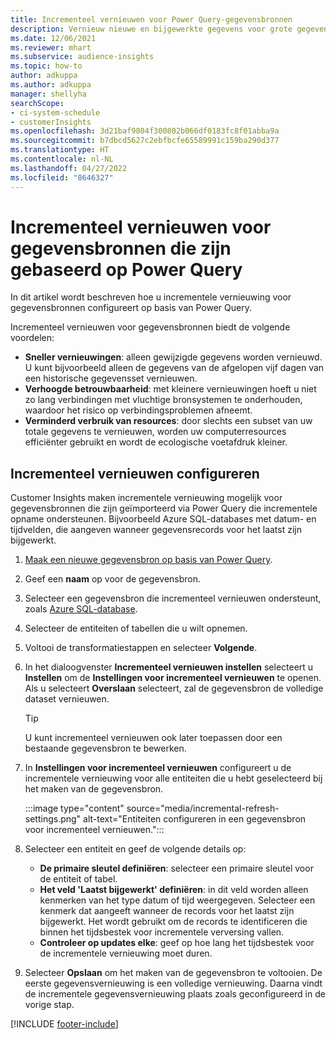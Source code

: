 ```yaml
---
title: Incrementeel vernieuwen voor Power Query-gegevensbronnen
description: Vernieuw nieuwe en bijgewerkte gegevens voor grote gegevensbronnen op basis van Power Query.
ms.date: 12/06/2021
ms.reviewer: mhart
ms.subservice: audience-insights
ms.topic: how-to
author: adkuppa
ms.author: adkuppa
manager: shellyha
searchScope:
- ci-system-schedule
- customerInsights
ms.openlocfilehash: 3d21baf9804f300802b066df0183fc8f01abba9a
ms.sourcegitcommit: b7dbcd5627c2ebfbcfe65589991c159ba290d377
ms.translationtype: HT
ms.contentlocale: nl-NL
ms.lasthandoff: 04/27/2022
ms.locfileid: "8646327"
---
```

# <a name="incremental-refresh-for-data-sources-based-on-power-query"></a>Incrementeel vernieuwen voor gegevensbronnen die zijn gebaseerd op Power Query

In dit artikel wordt beschreven hoe u incrementele vernieuwing voor gegevensbronnen configureert op basis van Power Query.

Incrementeel vernieuwen voor gegevensbronnen biedt de volgende voordelen:

- **Sneller vernieuwingen**: alleen gewijzigde gegevens worden vernieuwd. U kunt bijvoorbeeld alleen de gegevens van de afgelopen vijf dagen van een historische gegevensset vernieuwen.
- **Verhoogde betrouwbaarheid**: met kleinere vernieuwingen hoeft u niet zo lang verbindingen met vluchtige bronsystemen te onderhouden, waardoor het risico op verbindingsproblemen afneemt.
- **Verminderd verbruik van resources**: door slechts een subset van uw totale gegevens te vernieuwen, worden uw computerresources efficiënter gebruikt en wordt de ecologische voetafdruk kleiner.

## <a name="configure-incremental-refresh"></a>Incrementeel vernieuwen configureren

Customer Insights maken incrementele vernieuwing mogelijk voor gegevensbronnen die zijn geïmporteerd via Power Query die incrementele opname ondersteunen. Bijvoorbeeld Azure SQL-databases met datum- en tijdvelden, die aangeven wanneer gegevensrecords voor het laatst zijn bijgewerkt.

1. [Maak een nieuwe gegevensbron op basis van Power Query](connect-power-query.md).

1. Geef een **naam** op voor de gegevensbron.

1. Selecteer een gegevensbron die incrementeel vernieuwen ondersteunt, zoals [Azure SQL-database](/power-query/connectors/azuresqldatabase).

1. Selecteer de entiteiten of tabellen die u wilt opnemen.

1. Voltooi de transformatiestappen en selecteer **Volgende**.

1. In het dialoogvenster **Incrementeel vernieuwen instellen** selecteert u **Instellen** om de **Instellingen voor incrementeel vernieuwen** te openen. Als u selecteert **Overslaan** selecteert, zal de gegevensbron de volledige dataset vernieuwen.
   > [!TIP]
   > U kunt incrementeel vernieuwen ook later toepassen door een bestaande gegevensbron te bewerken.

1. In **Instellingen voor incrementeel vernieuwen** configureert u de incrementele vernieuwing voor alle entiteiten die u hebt geselecteerd bij het maken van de gegevensbron.

   :::image type="content" source="media/incremental-refresh-settings.png" alt-text="Entiteiten configureren in een gegevensbron voor incrementeel vernieuwen.":::

1. Selecteer een entiteit en geef de volgende details op:

   - **De primaire sleutel definiëren**: selecteer een primaire sleutel voor de entiteit of tabel.
   - **Het veld 'Laatst bijgewerkt' definiëren**: in dit veld worden alleen kenmerken van het type datum of tijd weergegeven. Selecteer een kenmerk dat aangeeft wanneer de records voor het laatst zijn bijgewerkt. Het wordt gebruikt om de records te identificeren die binnen het tijdsbestek voor incrementele verversing vallen.
   - **Controleer op updates elke**: geef op hoe lang het tijdsbestek voor de incrementele vernieuwing moet duren.

1. Selecteer **Opslaan** om het maken van de gegevensbron te voltooien. De eerste gegevensvernieuwing is een volledige vernieuwing. Daarna vindt de incrementele gegevensvernieuwing plaats zoals geconfigureerd in de vorige stap.


[!INCLUDE [footer-include](includes/footer-banner.md)]
